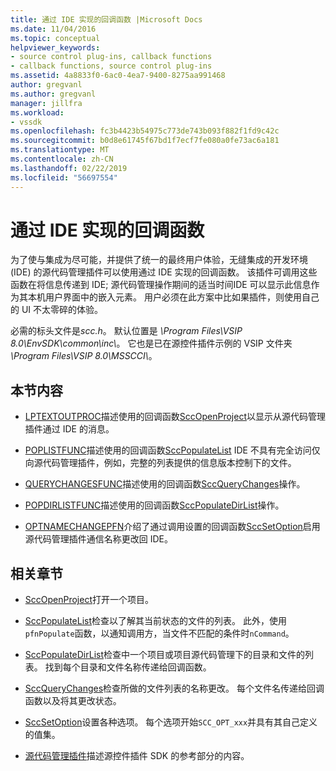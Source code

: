 ```yaml
---
title: 通过 IDE 实现的回调函数 |Microsoft Docs
ms.date: 11/04/2016
ms.topic: conceptual
helpviewer_keywords:
- source control plug-ins, callback functions
- callback functions, source control plug-ins
ms.assetid: 4a8833f0-6ac0-4ea7-9400-8275aa991468
author: gregvanl
ms.author: gregvanl
manager: jillfra
ms.workload:
- vssdk
ms.openlocfilehash: fc3b4423b54975c773de743b093f882f1fd9c42c
ms.sourcegitcommit: b0d8e61745f67bd1f7ecf7fe080a0fe73ac6a181
ms.translationtype: MT
ms.contentlocale: zh-CN
ms.lasthandoff: 02/22/2019
ms.locfileid: "56697554"
---
```

# <a name="callback-functions-implemented-by-the-ide"></a>通过 IDE 实现的回调函数
为了使与集成为尽可能，并提供了统一的最终用户体验，无缝集成的开发环境 (IDE) 的源代码管理插件可以使用通过 IDE 实现的回调函数。 该插件可调用这些函数在将信息传递到 IDE; 源代码管理操作期间的适当时间IDE 可以显示此信息作为其本机用户界面中的嵌入元素。 用户必须在此方案中比如果插件，则使用自己的 UI 不太零碎的体验。

 必需的标头文件是*scc.h*。 默认位置是 *\Program Files\VSIP 8.0\EnvSDK\common\inc\\*。 它也是已在源控件插件示例的 VSIP 文件夹 *\Program Files\VSIP 8.0\MSSCCI\\*。

## <a name="in-this-section"></a>本节内容
- [LPTEXTOUTPROC](../extensibility/lptextoutproc.md)描述使用的回调函数[SccOpenProject](../extensibility/sccopenproject-function.md)以显示从源代码管理插件通过 IDE 的消息。

- [POPLISTFUNC](../extensibility/poplistfunc.md)描述使用的回调函数[SccPopulateList](../extensibility/sccpopulatelist-function.md) IDE 不具有完全访问仅向源代码管理插件，例如，完整的列表提供的信息版本控制下的文件。

- [QUERYCHANGESFUNC](../extensibility/querychangesfunc.md)描述使用的回调函数[SccQueryChanges](../extensibility/sccquerychanges-function.md)操作。

- [POPDIRLISTFUNC](../extensibility/popdirlistfunc.md)描述使用的回调函数[SccPopulateDirList](../extensibility/sccpopulatedirlist-function.md)操作。

- [OPTNAMECHANGEPFN](../extensibility/optnamechangepfn.md)介绍了通过调用设置的回调函数[SccSetOption](../extensibility/sccsetoption-function.md)启用源代码管理插件通信名称更改回 IDE。

## <a name="related-sections"></a>相关章节
- [SccOpenProject](../extensibility/sccopenproject-function.md)打开一个项目。

- [SccPopulateList](../extensibility/sccpopulatelist-function.md)检查以了解其当前状态的文件的列表。 此外，使用`pfnPopulate`函数，以通知调用方，当文件不匹配的条件时`nCommand`。

- [SccPopulateDirList](../extensibility/sccpopulatedirlist-function.md)检查中一个项目或项目源代码管理下的目录和文件的列表。 找到每个目录和文件名称传递给回调函数。

- [SccQueryChanges](../extensibility/sccquerychanges-function.md)检查所做的文件列表的名称更改。 每个文件名传递给回调函数以及将其更改状态。

- [SccSetOption](../extensibility/sccsetoption-function.md)设置各种选项。 每个选项开始`SCC_OPT_xxx`并具有其自己定义的值集。

- [源代码管理插件](../extensibility/source-control-plug-ins.md)描述源控件插件 SDK 的参考部分的内容。